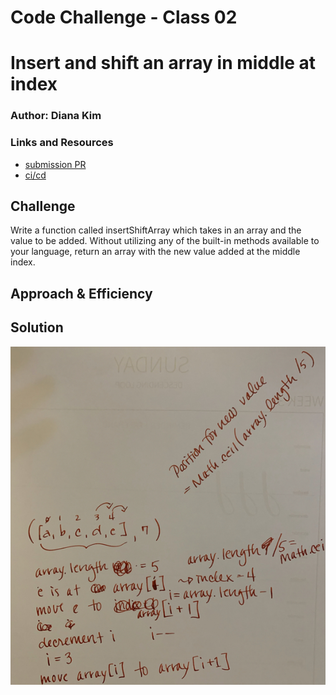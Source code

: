 # Code Challenge - Class 02

# Insert and shift an array in middle at index

### Author: Diana Kim

### Links and Resources

- [submission PR](https://github.com/dianakim/data-structures-and-algorithms/pull/32)
- [ci/cd](https://github.com/dianakim/data-structures-and-algorithms/actions)

## Challenge
Write a function called insertShiftArray which takes in an array and the value to be added. Without utilizing any of the built-in methods available to your language, return an array with the new value added at the middle index.

## Approach & Efficiency
<!-- What approach did you take? Why? What is the Big O space/time for this approach? -->

## Solution
![Whiteboard](./assets/array-shift.png)

